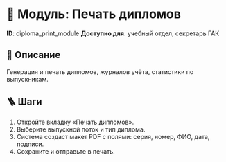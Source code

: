 # 📘 Модуль: Печать дипломов
**ID**: diploma_print_module
**Доступно для**: учебный отдел, секретарь ГАК

## 📝 Описание
Генерация и печать дипломов, журналов учёта, статистики по выпускникам.

## 🪜 Шаги
1. Откройте вкладку «Печать дипломов».
2. Выберите выпускной поток и тип диплома.
3. Система создаст макет PDF с полями: серия, номер, ФИО, дата, подписи.
4. Сохраните и отправьте в печать.
